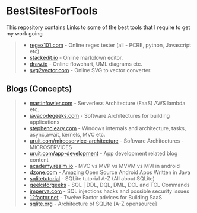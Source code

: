 # BestSitesForTools
This repository contains Links to some of the best tools that I require to get my work going

> - [regex101.com](https://regex101.com/) - Online regex tester (all - PCRE, python, Javascript etc)
> - [stackedit.io](https://stackedit.io/) - Online markdown editor.
> - [draw.io](https://app.diagrams.net/) - Online flowchart, UML diagrams etc.
> - [svg2vector.com](https://svg2vector.com/) - Online SVG to vector converter.

## Blogs (Concepts)
> - [martinfowler.com](https://martinfowler.com/articles/serverless.html) - Serverless Architecture (FaaS) AWS lambda etc.
> - [javacodegeeks.com](https://www.javacodegeeks.com/2019/01/selecting-software-architecture.html) - Software Architectures for building applications
> - [stephencleary.com](https://blog.stephencleary.com/) - Windows internals and architecture, tasks, async,await, kernels, MVC etc.
> - [uruit.com/mircoservice-architecture](https://uruit.com/blog/microservices-architecture/) - Software Architectures - MICROSERVICES
> - [uruit.com/app-development](https://uruit.com/blog/category/app-development/) - App development related blog content
> - [academy.realm.io](https://academy.realm.io/posts/mvc-vs-mvp-vs-mvvm-vs-mvi-mobilization-moskala/) - MVC vs MVP vs MVVM vs MVI in android 
> - [dzone.com](https://dzone.com/articles/amazing-open-source-android-apps-written-in-java) - Amazing Open Source Android Apps Written in Java
> - [sqlitetutorial](https://www.sqlitetutorial.net/) - SQLite tutorial A-Z (All about SQLite)
> - [geeksforgeeks](https://www.geeksforgeeks.org/sql-ddl-dql-dml-dcl-tcl-commands/) - SQL | DDL, DQL, DML, DCL and TCL Commands
> - [imperva.com](https://www.imperva.com/learn/application-security/sql-injection-sqli/) - SQL injections hacks and possible security issues
> - [12factor.net](https://12factor.net/) - Twelve Factor advices for Building SaaS
> - [sqlite.org](https://www.sqlite.org/arch.html) - Architecture of SQLite [A-Z opensource]


